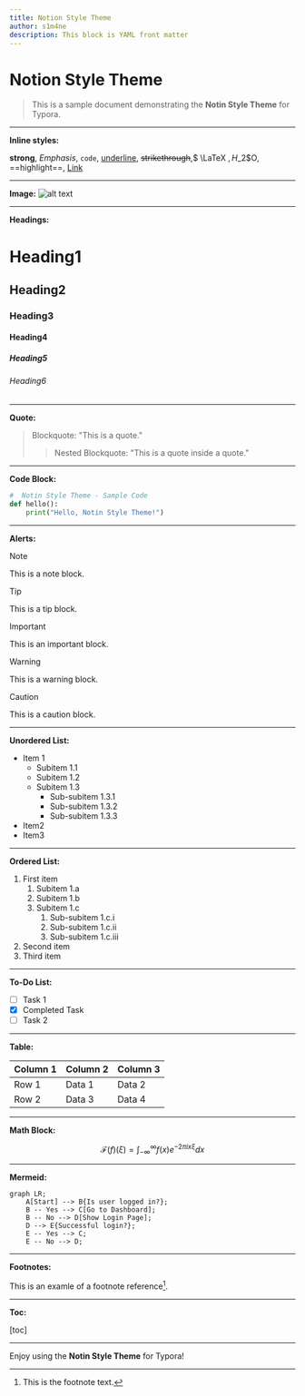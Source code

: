 ```yaml
---
title: Notion Style Theme
author: s1m4ne
description: This block is YAML front matter
---
```


# Notion Style Theme

> This is a sample document demonstrating the **Notin Style Theme** for Typora.

---

**Inline styles:**

**strong**, _Emphasis_, `code`, <u>underline</u>, ~~strikethrough~~,$ \LaTeX $, H$\_2$O, ==highlight==, [Link](#)

---

**Image:**
![alt text](img/sample-image.jpeg)

---

**Headings:**

# Heading1

## Heading2

### Heading3

#### Heading4

##### Heading5

###### Heading6

---

**Quote:**

> Blockquote: "This is a quote."
>
> > Nested Blockquote: "This is a quote inside a quote."

---

**Code Block:**

```python
#  Notin Style Theme - Sample Code
def hello():
    print("Hello, Notin Style Theme!")
```

---

**Alerts:**

> [!NOTE]
>
> This is a note block.

> [!TIP]
>
> This is a tip block.

> [!IMPORTANT]
>
> This is an important block.

> [!WARNING]
>
> This is a warning block.

> [!CAUTION]
>
> This is a caution block.

---

**Unordered List:**

- Item 1
  - Subitem 1.1
  - Subitem 1.2
  - Subitem 1.3
    - Sub-subitem 1.3.1
    - Sub-subitem 1.3.2
    - Sub-subitem 1.3.3
- Item2
- Item3

---

**Ordered List:**

1. First item
   1. Subitem 1.a
   2. Subitem 1.b
   3. Subitem 1.c
      1. Sub-subitem 1.c.i
      1. Sub-subitem 1.c.ii
      1. Sub-subitem 1.c.iii
2. Second item
3. Third item

---

**To-Do List:**

- [ ] Task 1
- [x] Completed Task
- [ ] Task 2

---

**Table:**

| Column 1 | Column 2 | Column 3 |
| -------- | -------- | -------- |
| Row 1    | Data 1   | Data 2   |
| Row 2    | Data 3   | Data 4   |

---

**Math Block:**

$$
\mathcal{F}(f)(\xi) = \int_{-\infty}^{\infty} f(x) e^{-2\pi i x \xi} dx
$$

---

**Mermeid:**

```mermaid
graph LR;
    A[Start] --> B{Is user logged in?};
    B -- Yes --> C[Go to Dashboard];
    B -- No --> D[Show Login Page];
    D --> E{Successful login?};
    E -- Yes --> C;
    E -- No --> D;
```

---

**Footnotes:**

This is an examle of a footnote reference[^1].

[^1]: This is the footnote text.

---

**Toc:**

[toc]

---

Enjoy using the **Notin Style Theme** for Typora!

